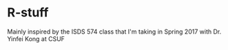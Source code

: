 # R-stuff
Mainly inspired by the ISDS 574 class that I'm taking in Spring 2017 with Dr. Yinfei Kong at CSUF 
